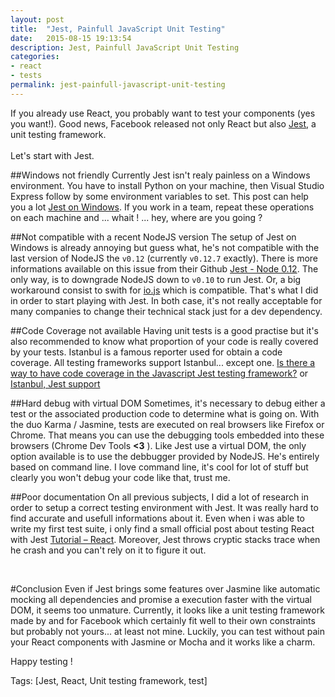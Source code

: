 ```yaml
---
layout: post
title:  "Jest, Painfull JavaScript Unit Testing"
date:   2015-08-15 19:13:54
description: Jest, Painfull JavaScript Unit Testing
categories:
- react
- tests
permalink: jest-painfull-javascript-unit-testing
---
```


If you already use React, you probably want to test your components (yes you want!).
Good news, Facebook released not only React but also [Jest][jest], a unit testing framework.
<br><br>Let's start with Jest.

##Windows not friendly
Currently Jest isn't realy painless on a Windows environment. You have to install Python on your machine, then Visual Studio Express follow by some environment variables to set. This post can help you a lot [Jest on Windows][jest-windows]. If you work in a team, repeat these operations on each machine and ... whait ! ... hey, where are you going ?

##Not compatible with a recent NodeJS version
The setup of Jest on Windows is already annoying but guess what, he's not compatible with the last version of NodeJS the `v0.12` (currently `v0.12.7` exactly). There is more informations available on this issue from their Github [Jest - Node 0.12][issues243]. The only way, is to downgrade NodeJS down to `v0.10` to run Jest. Or, a big workaround consist to swith for [io.js][iojs] which is compatible. That's what I did in order to start playing with Jest. In both case, it's not really acceptable for many companies to change their technical stack just for a dev dependency.

##Code Coverage not available
Having unit tests is a good practise but it's also recommended to know what proportion of your code is really covered by your tests. Istanbul is a famous reporter used for obtain a code coverage. All testing frameworks support Istanbul... except one. [Is there a way to have code coverage in the Javascript Jest testing framework?][issue101] or [Istanbul, Jest support][issue220]

##Hard debug with virtual DOM
Sometimes, it's necessary to debug either a test or the associated production code to determine what is going on. With the duo Karma / Jasmine, tests are executed on real browsers like Firefox or Chrome. That means you can use the debugging tools embedded into these browsers (Chrome Dev Tools **<3** ). Like Jest use a virtual DOM, the only option available is to use the debbugger provided by NodeJS. He's entirely based on command line. I love command line, it's cool for lot of stuff but clearly you won't debug your code like that, trust me.

##Poor documentation
On all previous subjects, I did a lot of research in order to setup a correct testing environment with Jest. It was really hard to find accurate and usefull informations about it. Even when i was able to write my first test suite, i only find a small official post about testing React with Jest [Tutorial – React][jest-react]. Moreover, Jest throws cryptic stacks trace when he crash and you can't rely on it to figure it out.

<br/>

#Conclusion
Even if Jest brings some features over Jasmine like automatic mocking all dependencies and promise a execution faster with the virtual DOM, it seems too unmature. Currently, it looks like a unit testing framework made by and for Facebook which certainly fit well to their own constraints but probably not yours... at least not mine. Luckily, you can test without pain your React components with Jasmine or Mocha and it works like a charm.

Happy testing !

Tags: [Jest, React, Unit testing framework, test]

[jest]: https://facebook.github.io/jest/
[jest-windows]: http://ryanlanciaux.github.io/blog/2014/08/02/using-jest-for-testing-react-components-on-windows/
[issues243]: https://github.com/facebook/jest/issues/243
[iojs]: https://iojs.org/en/index.html
[issue101]: https://github.com/facebook/jest/issues/101
[issue220]: https://github.com/gotwarlost/istanbul/issues/220#issuecomment-49512538
[jest-react]: https://facebook.github.io/jest/docs/tutorial-react.html#content  
